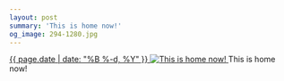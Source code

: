 ```yaml
---
layout: post
summary: 'This is home now!'
og_image: 294-1280.jpg
---
```


<p>
 <time>
  <a href="/294">
   {{ page.date | date: "%B %-d, %Y" }}
  </a>
 </time>
 <a href="/294">
  <img alt="This is home now!" data-taken="3/22/2014" sizes="(min-width: 700px) 50vw, calc(100vw - 2rem)" src="{{ site.assets_url }}/294-640.jpg" srcset="{{ site.assets_url }}/294-1280.jpg 1280w, {{ site.assets_url }}/294-960.jpg 960w, {{ site.assets_url }}/294-640.jpg 640w, {{ site.assets_url }}/294-320.jpg 320w"/>
 </a>
 <span>
  This is home now!
 </span>
</p>
